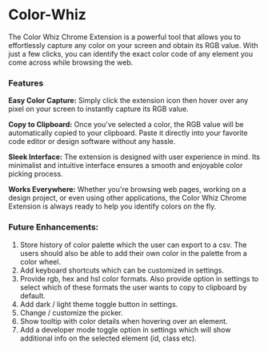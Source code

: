 # Color-Whiz

The Color Whiz Chrome Extension is a powerful tool that allows you to effortlessly capture any color on your screen and obtain its RGB value. With just a few clicks, you can identify the exact color code of any element you come across while browsing the web.

### Features

**Easy Color Capture:** Simply click the extension icon then hover over any pixel on your screen to instantly capture its RGB value.

**Copy to Clipboard:** Once you've selected a color, the RGB value will be automatically copied to your clipboard. Paste it directly into your favorite code editor or design software without any hassle.

**Sleek Interface:** The extension is designed with user experience in mind. Its minimalist and intuitive interface ensures a smooth and enjoyable color picking process.

**Works Everywhere:** Whether you're browsing web pages, working on a design project, or even using other applications, the Color Whiz Chrome Extension is always ready to help you identify colors on the fly.

### Future Enhancements:

1. Store history of color palette which the user can export to a csv. The users should also be able to add their own color in the palette from a color wheel.
2. Add keyboard shortcuts which can be customized in settings.
3. Provide rgb, hex and hsl color formats. Also provide option in settings to select which of these formats the user wants to copy to clipboard by default.
4. Add dark / light theme toggle button in settings.
5. Change / customize the picker.
6. Show tooltip with color details when hovering over an element.
7. Add a developer mode toggle option in settings which will show additional info on the selected element (id, class etc).
